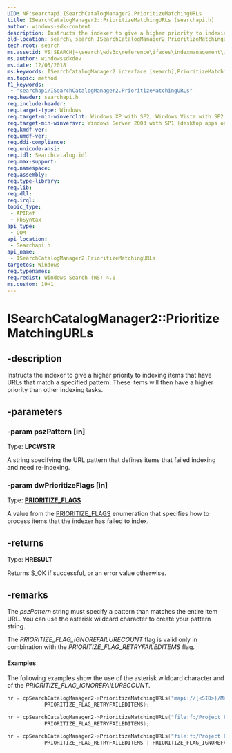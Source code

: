```yaml
---
UID: NF:searchapi.ISearchCatalogManager2.PrioritizeMatchingURLs
title: ISearchCatalogManager2::PrioritizeMatchingURLs (searchapi.h)
author: windows-sdk-content
description: Instructs the indexer to give a higher priority to indexing items that have URLs that match a specified pattern. These items will then have a higher priority than other indexing tasks.
old-location: search\_search_ISearchCatalogManager2_PrioritizeMatchingURLs.htm
tech.root: search
ms.assetid: VS|SEARCH|~\search\wds3x\reference\ifaces\indexmanagement\isearchcatalogmanager2\prioritizematchingurls.htm
ms.author: windowssdkdev
ms.date: 12/05/2018
ms.keywords: ISearchCatalogManager2 interface [search],PrioritizeMatchingURLs method, ISearchCatalogManager2.PrioritizeMatchingURLs, ISearchCatalogManager2::PrioritizeMatchingURLs, PrioritizeMatchingURLs, PrioritizeMatchingURLs method [search], PrioritizeMatchingURLs method [search],ISearchCatalogManager2 interface, _search_ISearchCatalogManager2_PrioritizeMatchingURLs, search._search_ISearchCatalogManager2_PrioritizeMatchingURLs, searchapi/ISearchCatalogManager2::PrioritizeMatchingURLs
ms.topic: method
f1_keywords: 
 - "searchapi/ISearchCatalogManager2.PrioritizeMatchingURLs"
req.header: searchapi.h
req.include-header: 
req.target-type: Windows
req.target-min-winverclnt: Windows XP with SP2, Windows Vista with SP2 [desktop apps only]
req.target-min-winversvr: Windows Server 2003 with SP1 [desktop apps only]
req.kmdf-ver: 
req.umdf-ver: 
req.ddi-compliance: 
req.unicode-ansi: 
req.idl: Searchcatalog.idl
req.max-support: 
req.namespace: 
req.assembly: 
req.type-library: 
req.lib: 
req.dll: 
req.irql: 
topic_type:
 - APIRef
 - kbSyntax
api_type:
 - COM
api_location:
 - Searchapi.h
api_name:
 - ISearchCatalogManager2.PrioritizeMatchingURLs
targetos: Windows
req.typenames: 
req.redist: Windows Search (WS) 4.0
ms.custom: 19H1
---
```


# ISearchCatalogManager2::PrioritizeMatchingURLs


## -description


Instructs the indexer to give a higher priority to indexing items that have URLs that match a specified pattern. These items will then have a higher priority than other indexing tasks.


## -parameters




### -param pszPattern [in]

Type: <b>LPCWSTR</b>

A string specifying the URL pattern that defines items that failed indexing and need re-indexing.


### -param dwPrioritizeFlags [in]

Type: <b><a href="https://docs.microsoft.com/windows/win32/api/searchapi/ne-searchapi-tagprioritize_flags">PRIORITIZE_FLAGS</a></b>

A value from the <a href="https://docs.microsoft.com/windows/win32/api/searchapi/ne-searchapi-tagprioritize_flags">PRIORITIZE_FLAGS</a> enumeration that specifies how to process items that the indexer has failed to index.


## -returns



Type: <b>HRESULT</b>

Returns S_OK if successful, or an error value otherwise.




## -remarks



The <i>pszPattern</i> string must specify a pattern than matches the entire item URL. You can use the asterisk wildcard character to create your pattern string.
            

The <i>PRIORITIZE_FLAG_IGNOREFAILURECOUNT</i> flag is valid only in combination with the <i>PRIORITIZE_FLAG_RETRYFAILEDITEMS</i> flag.
            


#### Examples

The following examples show the use of the asterisk wildcard character and of the <i>PRIORITIZE_FLAG_IGNOREFAILURECOUNT</i>.


```cpp
hr = cpSearchCatalogManager2->PrioritizeMatchingURLs("mapi://{<SID>}/Mailbox - Boyer Zara/*",
            PRIORITIZE_FLAG_RETRYFAILEDITEMS);
```



```cpp
hr = cpSearchCatalogManager2->PrioritizeMatchingURLs("file:f:/Project Files/*",
            PRIORITIZE_FLAG_RETRYFAILEDITEMS);
```



```cpp
hr = cpSearchCatalogManager2->PrioritizeMatchingURLs("file:f:/Project Files/*.docx",
            PRIORITIZE_FLAG_RETRYFAILEDITEMS | PRIORITIZE_FLAG_IGNOREFAILURECOUNT);
```





